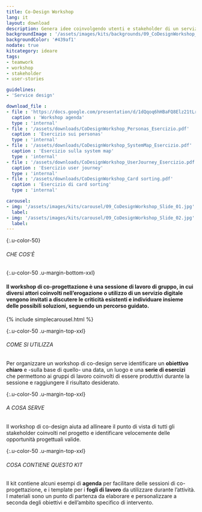 ```yaml
---
title: Co-Design Workshop
lang: it
layout: download
description: Genera idee coinvolgendo utenti e stakeholder di un servizio
backgroundImage : '/assets/images/kits/backgrounds/09_CoDesignWorkshop_Background.png'
backgroundColor: '#439af1'
nodate: true
kitcategory: ideare
tags: 
- teamwork
- workshop
- stakeholder
- user-stories

guidelines:
- 'Service design'

download_file :
- file : 'https://docs.google.com/presentation/d/1dQqoq6hHBaFQ8Elz21tLrldvJJKo_7oC6FrtG3B9B60/edit?usp=sharing'
  caption : 'Workshop agenda'
  type : 'internal'
- file : '/assets/downloads/CoDesignWorkshop_Personas_Esercizio.pdf'
  caption : 'Esercizio sui personas'
  type : 'internal'
- file : '/assets/downloads/CoDesignWorkshop_SystemMap_Esercizio.pdf'
  caption : 'Esercizio sulla system map'
  type : 'internal'
- file : '/assets/downloads/CoDesignWorkshop_UserJourney_Esercizio.pdf'
  caption : 'Esercizio user journey'
  type : 'internal'
- file : '/assets/downloads/CoDesignWorkshop_Card sorting.pdf'
  caption : 'Esercizio di card sorting'
  type : 'internal'

carousel:
- img: '/assets/images/kits/carousel/09_CoDesignWorkshop_Slide_01.jpg'
  label:
- img: '/assets/images/kits/carousel/09_CoDesignWorkshop_Slide_02.jpg'
  label:
---
```


{:.u-color-50}
###### CHE COS’È

{:.u-color-50 .u-margin-bottom-xxl}
#### Il workshop di co-progettazione è una **sessione di lavoro di gruppo**, in cui diversi attori coinvolti nell’erogazione o utilizzo di un servizio digitale vengono invitati a discutere le criticità esistenti e individuare insieme delle possibili soluzioni, seguendo un percorso guidato.

{% include simplecarousel.html  %} 

{:.u-color-50 .u-margin-top-xxl}
###### COME SI UTILIZZA
Per organizzare un workshop di co-design serve identificare un **obiettivo chiaro** e -sulla base di quello- una data, un luogo e una **serie di esercizi** che permettono ai gruppi di lavoro coinvolti di essere produttivi durante la sessione e raggiungere il risultato desiderato.  



{:.u-color-50 .u-margin-top-xxl}
###### A COSA SERVE
Il workshop di co-design aiuta ad allineare il punto di vista di tutti gli stakeholder coinvolti nel progetto e identificare velocemente delle opportunità progettuali valide.

{:.u-color-50 .u-margin-top-xxl}
###### COSA CONTIENE QUESTO KIT
Il kit contiene alcuni esempi di **agenda** per facilitare delle sessioni di co-progettazione, e i template per i **fogli di lavoro** da utilizzare durante l’attività. I materiali sono un punto di partenza da elaborare e personalizzare a seconda degli obiettivi e dell’ambito specifico di intervento.
